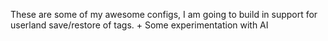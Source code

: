 These are some of my awesome configs, I am going to build in support
for userland save/restore of tags.  + Some experimentation with AI
